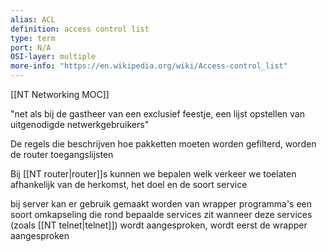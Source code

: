 ```yaml
---
alias: ACL
definition: access control list 
type: term 
port: N/A
OSI-layer: multiple
more-info: "https://en.wikipedia.org/wiki/Access-control_list"
---
```

[[NT Networking MOC]]

"net als bij de gastheer van een exclusief feestje, een lijst opstellen van uitgenodigde netwerkgebruikers"

De regels die beschrijven hoe pakketten moeten worden gefilterd, worden de router toegangslijsten

Bij [[NT router|router]]s kunnen we bepalen welk verkeer we toelaten afhankelijk van de herkomst, het doel en de soort service

bij server kan er gebruik gemaakt worden van wrapper programma's
een soort omkapseling die rond bepaalde services zit
wanneer deze services (zoals [[NT telnet|telnet]]) wordt aangesproken, wordt eerst de wrapper aangesproken